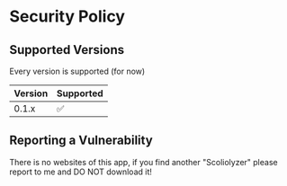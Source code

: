 # Security Policy

## Supported Versions

Every version is supported (for now)

| Version | Supported          |
| ------- | ------------------ |
| 0.1.x   | :white_check_mark: |

## Reporting a Vulnerability

There is no websites of this app, if you find another "Scoliolyzer" please report to me and DO NOT download it!
